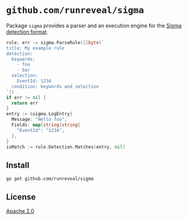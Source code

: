 # `github.com/runreveal/sigma`

Package `sigma` provides a parser and an execution engine
for the [Sigma detection format][].

```go
rule, err := sigma.ParseRule([]byte(`
title: My example rule
detection:
  keywords:
    - foo
    - bar
  selection:
    EventId: 1234
  condition: keywords and selection
`))
if err != nil {
  return err
}
entry := &sigma.LogEntry{
  Message: "Hello foo",
  Fields: map[string]string{
    "EventId": "1234",
  },
}
isMatch := rule.Detection.Matches(entry, nil)
```

[Sigma detection format]: https://sigmahq.io/

## Install

```shell
go get github.com/runreveal/sigma
```

## License

[Apache 2.0](LICENSE)
